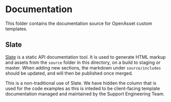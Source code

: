 # Documentation

This folder contains the documentation source for OpenAsset custom templates.

## Slate

[Slate](https://github.com/lord/slate) is a static API documentation tool. It is used to generate
HTML markup and assets from the `source` folder in this directory, on a build to staging or master.
When adding new sections, the markdown under `source/includes` should be updated, and will
then be published once merged.

This is a non-traditional use of Slate. We have hidden the column that is used for the code examples as this is inteded to be client-facing template documentation managed and maintained by the Support Engineering Team.

